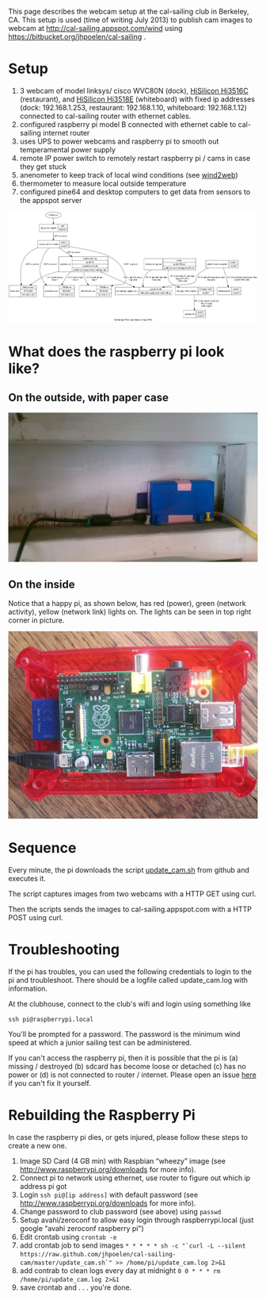 This page describes the webcam setup at the cal-sailing club in Berkeley, CA.  This setup is used (time of writing July 2013) to publish cam images to webcam at http://cal-sailing.appspot.com/wind using https://bitbucket.org/jhpoelen/cal-sailing .

# Setup
 1. 3 webcam of model linksys/ cisco WVC80N (dock), [HiSilicon Hi3516C](http://www.hkvstar.com/pdf/Hi3516C.pdf) (restaurant), and [HiSilicon Hi3518E](http://support.hkvstar.com/file/Hi3518E.pdf) (whiteboard) with fixed ip addresses (dock:  192.168.1.253, restaurant:  192.168.1.10, whiteboard: 192.168.1.12) connected to cal-sailing router with ethernet cables.
 2. configured raspberry pi model B connected with ethernet cable to cal-sailing internet router
 3. uses UPS to power webcams and raspberry pi to smooth out temperamental power supply
 4. remote IP power switch to remotely restart raspberry pi / cams in case they get stuck 
 5. anenometer to keep track of local wind conditions (see [wind2web](https://github.com/cal-sailing/wind2web))
 6. thermometer to measure local outside temperature 
 7. configured pine64 and desktop computers to get data from sensors to the appspot server

![diagram](cal-sailing-diagram.dot.png)

# What does the raspberry pi look like?
## On the outside, with paper case
![pi in action](pi_at_cal-sailing_july_2013.jpg)
## On the inside
Notice that a happy pi, as shown below, has red (power), green (network activity), yellow (network link) lights on. The lights can be seen in top right corner in picture.

![happy pi](happy_pi.jpg)

# Sequence

Every minute, the pi downloads the script [update_cam.sh](https://github.com/jhpoelen/cal-sailing-cam/blob/master/update_cam.sh) from github and executes it. 

The script captures images from two webcams with a HTTP GET using curl. 

Then the scripts sends the images to cal-sailing.appspot.com with a HTTP POST using curl.

# Troubleshooting 

If the pi has troubles, you can used the following credentials to login to the pi and troubleshoot.  There should be a logfile called update_cam.log with information.

At the clubhouse, connect to the club's wifi and login using something like
```
ssh pi@raspberrypi.local
```
You'll be prompted for a password.  The password is the minimum wind speed at which a junior sailing test can be administered.

If you can't access the raspberry pi, then it is possible that the pi is (a) missing / destroyed (b) sdcard has become loose or detached (c) has no power or (d) is not connected to router / internet. Please open an issue [here](http://bitbucket.org/jhpoelen/cal-sailing/issues/new) if you can't fix it yourself.

# Rebuilding the Raspberry Pi

In case the raspberry pi dies, or gets injured, please follow these steps to create a new one.

 1. Image SD Card (4 GB min) with Raspbian “wheezy” image (see http://www.raspberrypi.org/downloads for more info).
 2. Connect pi to network using ethernet, use router to figure out which ip address pi got
 3. Login ```ssh pi@[ip address]``` with default password (see http://www.raspberrypi.org/downloads for more info).
 4. Change password to club password (see above) using ```passwd```
 4. Setup avahi/zeroconf to allow easy login through raspberrypi.local (just google "avahi zeroconf raspberry pi")
 5. Edit crontab using ```crontab -e```
 6. add crontab job to send images ```* * * * * sh -c "`curl -L --silent https://raw.github.com/jhpoelen/cal-sailing-cam/master/update_cam.sh`" >> /home/pi/update_cam.log 2>&1```
 7. add contrab to clean logs every day at midnight ```0 0 * * * rm /home/pi/update_cam.log 2>&1``` 
 8. save crontab and . . . you're done.
